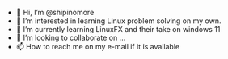 - 👋 Hi, I’m @shipinomore
- 👀 I’m interested in learning Linux problem solving on my own.
- 🌱 I’m currently learning LinuxFX and their take on windows 11
- 💞️ I’m looking to collaborate on ...
- 📫 How to reach me on my e-mail if it is available

<!---
shipinomore/shipinomore is a ✨ special ✨ repository because its `README.md` (this file) appears on your GitHub profile.
You can click the Preview link to take a look at your changes.
--->
